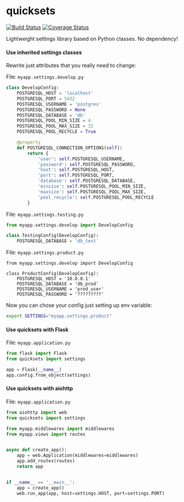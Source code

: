 # quicksets
[![Build Status](https://travis-ci.org/ihor-nahuliak/quicksets.svg?branch=master)](https://travis-ci.org/ihor-nahuliak/quicksets)
[![Coverage Status](https://coveralls.io/repos/github/ihor-nahuliak/quicksets/badge.svg)](https://coveralls.io/github/ihor-nahuliak/quicksets)

Lightweight settings library based on Python classes. No dependency!


#### Use inherited settings classes
Rewrite just attributes that you really need to change:

File: `myapp.settings.develop.py`
```python
class DevelopConfig:
    POSTGRESQL_HOST = 'localhost'
    POSTGRESQL_PORT = 5432
    POSTGRESQL_USERNAME = 'postgres'
    POSTGRESQL_PASSWORD = None
    POSTGRESQL_DATABASE = 'db'
    POSTGRESQL_POOL_MIN_SIZE = 4
    POSTGRESQL_POOL_MAX_SIZE = 32
    POSTGRESQL_POOL_RECYCLE = True

    @property
    def POSTGRESQL_CONNECTION_OPTIONS(self):
        return {
            'user': self.POSTGRESQL_USERNAME,
            'password': self.POSTGRESQL_PASSWORD,
            'host': self.POSTGRESQL_HOST,
            'port': self.POSTGRESQL_PORT,
            'database': self.POSTGRESQL_DATABASE,
            'minsize': self.POSTGRESQL_POOL_MIN_SIZE,
            'maxsize': self.POSTGRESQL_POOL_MAX_SIZE,
            'pool_recycle': self.POSTGRESQL_POOL_RECYCLE
        }
```

File: `myapp.settings.testing.py`
```python
from myapp.settings.develop import DevelopConfig

class TestingConfig(DevelopConfig):
    POSTGRESQL_DATABASE = 'db_test'
```

File: `myapp.settings.product.py`
```
from myapp.settings.develop import DevelopConfig

class ProductConfig(DevelopConfig):
    POSTGRESQL_HOST = '10.0.0.1'
    POSTGRESQL_DATABASE = 'db_prod'
    POSTGRESQL_USERNAME = 'prod_user'
    POSTGRESQL_PASSWORD = '?????????'
```

Now you can chose your config just setting up env variable:
```bash
export SETTINGS="myapp.settings.product"
```


#### Use quicksets with Flask

File: `myapp.application.py`
```python
from flask import Flask
from quicksets import settings

app = Flask(__name__)
app.config.from_object(settings)
```


#### Use quicksets with aiohttp

File: `myapp.application.py`
```python
from aiohttp import web
from quicksets import settings

from myapp.middlewares import middlewares
from myapp.views import routes


async def create_app():
    app = web.Application(middlewares=middlewares)
    app.add_routes(routes)
    return app


if __name__ == '__main__':
    app = create_app()
    web.run_app(app, host=settings.HOST, port=settings.PORT)
```
